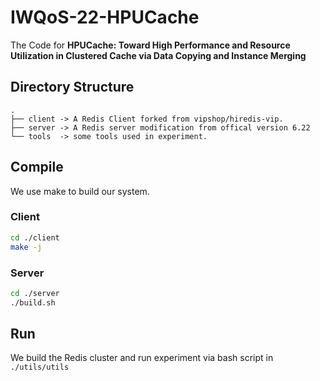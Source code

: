 # IWQoS-22-HPUCache
The Code for **HPUCache: Toward High Performance and Resource
Utilization in Clustered Cache via Data Copying and
Instance Merging**

## Directory Structure

```
.
├── client -> A Redis Client forked from vipshop/hiredis-vip. 
├── server -> A Redis server modification from offical version 6.22
└── tools  -> some tools used in experiment.
```

## Compile 

We use make to build our system. 

### Client

``` bash
cd ./client
make -j
```

### Server

```sh
cd ./server
./build.sh
```

## Run

We build the Redis cluster and run experiment via bash script in
 ```./utils/utils```

